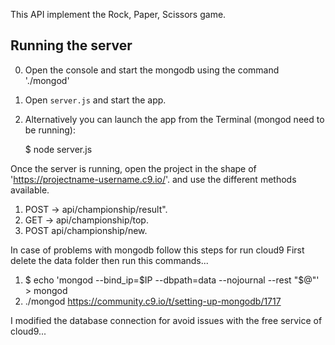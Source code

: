 This API implement the Rock, Paper, Scissors game.

## Running the server
0) Open the console and start the mongodb using the command './mongod'

1) Open `server.js` and start the app.

2) Alternatively you can launch the app from the Terminal (mongod need to be running):

    $ node server.js

Once the server is running, open the project in the shape of 'https://projectname-username.c9.io/'. and use the different methods available.

 
1) POST -> api/championship/result".
2) GET -> api/championship/top.
3) POST api/championship/new.

In case of problems with mongodb follow this steps for run cloud9
First delete the data folder then run this commands...
1) $ echo 'mongod --bind_ip=$IP --dbpath=data --nojournal --rest "$@"' > mongod
2) ./mongod
https://community.c9.io/t/setting-up-mongodb/1717

I modified the database connection for avoid issues with the free service of cloud9...